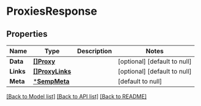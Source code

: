 # ProxiesResponse

## Properties
Name | Type | Description | Notes
------------ | ------------- | ------------- | -------------
**Data** | [**[]Proxy**](Proxy.md) |  | [optional] [default to null]
**Links** | [**[]ProxyLinks**](ProxyLinks.md) |  | [optional] [default to null]
**Meta** | [***SempMeta**](SempMeta.md) |  | [default to null]

[[Back to Model list]](../README.md#documentation-for-models) [[Back to API list]](../README.md#documentation-for-api-endpoints) [[Back to README]](../README.md)

